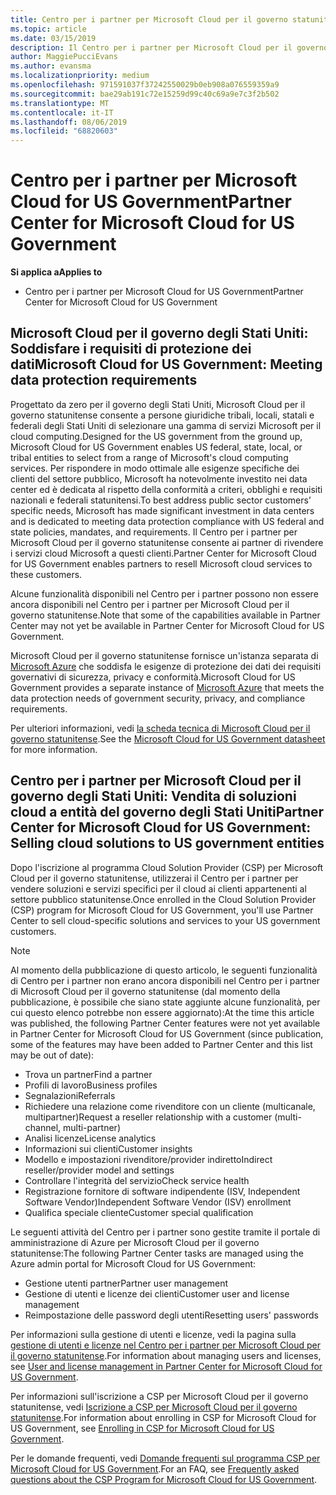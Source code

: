```yaml
---
title: Centro per i partner per Microsoft Cloud per il governo statunitense | Centro per i partner per Microsoft Cloud per il governo statunitense
ms.topic: article
ms.date: 03/15/2019
description: Il Centro per i partner per Microsoft Cloud per il governo statunitense è il portale aziendale per i partner Microsoft che desiderano offrire soluzioni cloud Microsoft ai clienti che lavorano con agenzie governative degli Stati Uniti.
author: MaggiePucciEvans
ms.author: evansma
ms.localizationpriority: medium
ms.openlocfilehash: 971591037f37242550029b0eb908a076559359a9
ms.sourcegitcommit: bae29ab191c72e15259d99c40c69a9e7c3f2b502
ms.translationtype: MT
ms.contentlocale: it-IT
ms.lasthandoff: 08/06/2019
ms.locfileid: "68820603"
---
```

# <a name="partner-center-for-microsoft-cloud-for-us-government"></a><span data-ttu-id="9e60c-103">Centro per i partner per Microsoft Cloud for US Government</span><span class="sxs-lookup"><span data-stu-id="9e60c-103">Partner Center for Microsoft Cloud for US Government</span></span>

<span data-ttu-id="9e60c-104">**Si applica a**</span><span class="sxs-lookup"><span data-stu-id="9e60c-104">**Applies to**</span></span>

-  <span data-ttu-id="9e60c-105">Centro per i partner per Microsoft Cloud for US Government</span><span class="sxs-lookup"><span data-stu-id="9e60c-105">Partner Center for Microsoft Cloud for US Government</span></span>

## <a name="microsoft-cloud-for-us-government-meeting-data-protection-requirements"></a><span data-ttu-id="9e60c-106">Microsoft Cloud per il governo degli Stati Uniti: Soddisfare i requisiti di protezione dei dati</span><span class="sxs-lookup"><span data-stu-id="9e60c-106">Microsoft Cloud for US Government: Meeting data protection requirements</span></span> 

<span data-ttu-id="9e60c-107">Progettato da zero per il governo degli Stati Uniti, Microsoft Cloud per il governo statunitense consente a persone giuridiche tribali, locali, statali e federali degli Stati Uniti di selezionare una gamma di servizi Microsoft per il cloud computing.</span><span class="sxs-lookup"><span data-stu-id="9e60c-107">Designed for the US government from the ground up, Microsoft Cloud for US Government enables US federal, state, local, or tribal entities to select from a range of Microsoft's cloud computing services.</span></span> <span data-ttu-id="9e60c-108">Per rispondere in modo ottimale alle esigenze specifiche dei clienti del settore pubblico, Microsoft ha notevolmente investito nei data center ed è dedicata al rispetto della conformità a criteri, obblighi e requisiti nazionali e federali statunitensi.</span><span class="sxs-lookup"><span data-stu-id="9e60c-108">To best address public sector customers’ specific needs, Microsoft has made significant investment in data centers and is dedicated to meeting data protection compliance with US federal and state policies, mandates, and requirements.</span></span> <span data-ttu-id="9e60c-109">Il Centro per i partner per Microsoft Cloud per il governo statunitense consente ai partner di rivendere i servizi cloud Microsoft a questi clienti.</span><span class="sxs-lookup"><span data-stu-id="9e60c-109">Partner Center for Microsoft Cloud for US Government enables partners to resell Microsoft cloud services to these customers.</span></span>

<span data-ttu-id="9e60c-110">Alcune funzionalità disponibili nel Centro per i partner possono non essere ancora disponibili nel Centro per i partner per Microsoft Cloud per il governo statunitense.</span><span class="sxs-lookup"><span data-stu-id="9e60c-110">Note that some of the capabilities available in Partner Center may not yet be available in Partner Center for Microsoft Cloud for US Government.</span></span>

<span data-ttu-id="9e60c-111">Microsoft Cloud per il governo statunitense fornisce un'istanza separata di [Microsoft Azure](https://azure.microsoft.com/overview/clouds/government/) che soddisfa le esigenze di protezione dei dati dei requisiti governativi di sicurezza, privacy e conformità.</span><span class="sxs-lookup"><span data-stu-id="9e60c-111">Microsoft Cloud for US Government provides a separate instance of [Microsoft Azure](https://azure.microsoft.com/overview/clouds/government/) that meets the data protection needs of government security, privacy, and compliance requirements.</span></span> 

<span data-ttu-id="9e60c-112">Per ulteriori informazioni, vedi [la scheda tecnica di Microsoft Cloud per il governo statunitense](https://download.microsoft.com/download/C/9/C/C9CA3002-DFC4-4ADA-841F-DF42AEC042FB/Microsoft_Azure_Government_Datasheet_EN_US.PDF).</span><span class="sxs-lookup"><span data-stu-id="9e60c-112">See the [Microsoft Cloud for US Government datasheet](https://download.microsoft.com/download/C/9/C/C9CA3002-DFC4-4ADA-841F-DF42AEC042FB/Microsoft_Azure_Government_Datasheet_EN_US.PDF) for more information.</span></span>

## <a name="partner-center-for-microsoft-cloud-for-us-government-selling-cloud-solutions-to-us-government-entities"></a><span data-ttu-id="9e60c-113">Centro per i partner per Microsoft Cloud per il governo degli Stati Uniti: Vendita di soluzioni cloud a entità del governo degli Stati Uniti</span><span class="sxs-lookup"><span data-stu-id="9e60c-113">Partner Center for Microsoft Cloud for US Government: Selling cloud solutions to US government entities</span></span>

<span data-ttu-id="9e60c-114">Dopo l'iscrizione al programma Cloud Solution Provider (CSP) per Microsoft Cloud per il governo statunitense, utilizzerai il Centro per i partner per vendere soluzioni e servizi specifici per il cloud ai clienti appartenenti al settore pubblico statunitense.</span><span class="sxs-lookup"><span data-stu-id="9e60c-114">Once enrolled in the Cloud Solution Provider (CSP) program for Microsoft Cloud for US Government, you'll use Partner Center to sell cloud-specific solutions and services to your US government customers.</span></span> 

> [!NOTE]  
> <span data-ttu-id="9e60c-115">Al momento della pubblicazione di questo articolo, le seguenti funzionalità di Centro per i partner non erano ancora disponibili nel Centro per i partner di Microsoft Cloud per il governo statunitense (dal momento della pubblicazione, è possibile che siano state aggiunte alcune funzionalità, per cui questo elenco potrebbe non essere aggiornato):</span><span class="sxs-lookup"><span data-stu-id="9e60c-115">At the time this article was published, the following Partner Center features were not yet available in Partner Center for Microsoft Cloud for US Government (since publication, some of the features may have been added to Partner Center and this list may be out of date):</span></span>

- <span data-ttu-id="9e60c-116">Trova un partner</span><span class="sxs-lookup"><span data-stu-id="9e60c-116">Find a partner</span></span>
- <span data-ttu-id="9e60c-117">Profili di lavoro</span><span class="sxs-lookup"><span data-stu-id="9e60c-117">Business profiles</span></span>
- <span data-ttu-id="9e60c-118">Segnalazioni</span><span class="sxs-lookup"><span data-stu-id="9e60c-118">Referrals</span></span>
- <span data-ttu-id="9e60c-119">Richiedere una relazione come rivenditore con un cliente (multicanale, multipartner)</span><span class="sxs-lookup"><span data-stu-id="9e60c-119">Request a reseller relationship with a customer (multi-channel, multi-partner)</span></span>
- <span data-ttu-id="9e60c-120">Analisi licenze</span><span class="sxs-lookup"><span data-stu-id="9e60c-120">License analytics</span></span>
- <span data-ttu-id="9e60c-121">Informazioni sui clienti</span><span class="sxs-lookup"><span data-stu-id="9e60c-121">Customer insights</span></span>
- <span data-ttu-id="9e60c-122">Modello e impostazioni rivenditore/provider indiretto</span><span class="sxs-lookup"><span data-stu-id="9e60c-122">Indirect reseller/provider model and settings</span></span>
- <span data-ttu-id="9e60c-123">Controllare l'integrità del servizio</span><span class="sxs-lookup"><span data-stu-id="9e60c-123">Check service health</span></span>
- <span data-ttu-id="9e60c-124">Registrazione fornitore di software indipendente (ISV, Independent Software Vendor)</span><span class="sxs-lookup"><span data-stu-id="9e60c-124">Independent Software Vendor (ISV) enrollment</span></span>
- <span data-ttu-id="9e60c-125">Qualifica speciale cliente</span><span class="sxs-lookup"><span data-stu-id="9e60c-125">Customer special qualification</span></span>

<span data-ttu-id="9e60c-126">Le seguenti attività del Centro per i partner sono gestite tramite il portale di amministrazione di Azure per Microsoft Cloud per il governo statunitense:</span><span class="sxs-lookup"><span data-stu-id="9e60c-126">The following Partner Center tasks are managed using the Azure admin portal for Microsoft Cloud for US Government:</span></span> 

-   <span data-ttu-id="9e60c-127">Gestione utenti partner</span><span class="sxs-lookup"><span data-stu-id="9e60c-127">Partner user management</span></span>
-   <span data-ttu-id="9e60c-128">Gestione di utenti e licenze dei clienti</span><span class="sxs-lookup"><span data-stu-id="9e60c-128">Customer user and license management</span></span>
-   <span data-ttu-id="9e60c-129">Reimpostazione delle password degli utenti</span><span class="sxs-lookup"><span data-stu-id="9e60c-129">Resetting users' passwords</span></span>

<span data-ttu-id="9e60c-130">Per informazioni sulla gestione di utenti e licenze, vedi la pagina sulla [gestione di utenti e licenze nel Centro per i partner per Microsoft Cloud per il governo statunitense](user-management-in-partner-center-for-microsoft-us-govt-cloud.md).</span><span class="sxs-lookup"><span data-stu-id="9e60c-130">For information about managing users and licenses, see [User and license management in Partner Center for Microsoft Cloud for US Government](user-management-in-partner-center-for-microsoft-us-govt-cloud.md).</span></span>

<span data-ttu-id="9e60c-131">Per informazioni sull'iscrizione a CSP per Microsoft Cloud per il governo statunitense, vedi [Iscrizione a CSP per Microsoft Cloud per il governo statunitense](enroll-in-csp-for-microsoft-us-govt-cloud.md).</span><span class="sxs-lookup"><span data-stu-id="9e60c-131">For information about enrolling in CSP for Microsoft Cloud for US Government, see [Enrolling in CSP for Microsoft Cloud for US Government](enroll-in-csp-for-microsoft-us-govt-cloud.md).</span></span>

<span data-ttu-id="9e60c-132">Per le domande frequenti, vedi [Domande frequenti sul programma CSP per Microsoft Cloud for US Government](faq-for-us-govt-cloud.md).</span><span class="sxs-lookup"><span data-stu-id="9e60c-132">For an FAQ, see [Frequently asked questions about the CSP Program for Microsoft Cloud for US Government](faq-for-us-govt-cloud.md).</span></span>